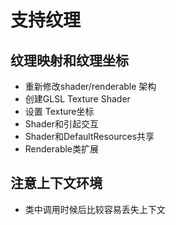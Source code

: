 # 支持纹理
## 纹理映射和纹理坐标
+ 重新修改shader/renderable 架构
+ 创建GLSL Texture Shader
+ 设置 Texture坐标
+ Shader和引起交互
+ Shader和DefaultResources共享
+ Renderable类扩展

## 注意上下文环境
+ 类中调用时候后比较容易丢失上下文

